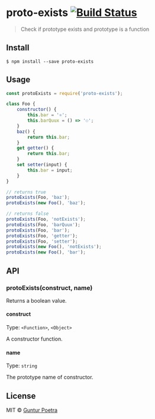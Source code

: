 # proto-exists [![Build Status](https://travis-ci.org/iguntur/proto-exists.svg?branch=master)](https://travis-ci.org/iguntur/proto-exists)

> Check if prototype exists and prototype is a function


## Install

```
$ npm install --save proto-exists
```


## Usage

```js
const protoExists = require('proto-exists');

class Foo {
    constructor() {
        this.bar = '⚛';
        this.barQuux = () => '⚇';
    }
    baz() {
        return this.bar;
    }
    get getter() {
        return this.bar;
    }
    set setter(input) {
        this.bar = input;
    }
}

// returns true
protoExists(Foo, 'baz');
protoExists(new Foo(), 'baz');

// returns false
protoExists(Foo, 'notExists');
protoExists(Foo, 'barQuux');
protoExists(Foo, 'bar');
protoExists(Foo, 'getter');
protoExists(Foo, 'setter');
protoExists(new Foo(), 'notExists');
protoExists(new Foo(), 'bar');
```


## API

### protoExists(construct, name)

Returns a boolean value.

#### construct

Type: `<Function>`, `<Object>`

A constructor function.


#### name

Type: `string`

The prototype name of constructor.


## License

MIT © [Guntur Poetra](http://iguntur.starmediateknik.com)
